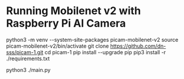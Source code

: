 # Running Mobilenet v2 with Raspberry Pi AI Camera

python3 -m venv --system-site-packages picam-mobilenet-v2
source picam-mobilenet-v2/bin/activate
git clone https://github.com/dn-sss/picam-1.git
cd picam-1
pip install --upgrade pip
pip3 install -r ./requirements.txt

python3 ./main.py
